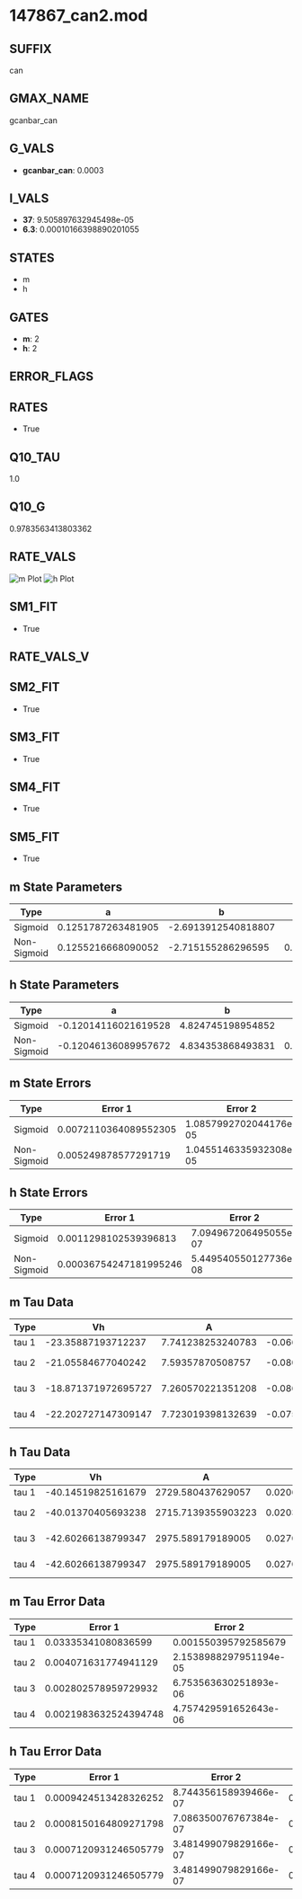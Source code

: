 # 147867_can2.mod

## SUFFIX

can

## GMAX_NAME

gcanbar_can

## G_VALS

- **gcanbar_can**: 0.0003

## I_VALS

- **37**: 9.505897632945498e-05
- **6.3**: 0.00010166398890201055

## STATES

- m
- h

## GATES

- **m**: 2
- **h**: 2

## ERROR_FLAGS


## RATES

- True

## Q10_TAU

1.0

## Q10_G

0.9783563413803362

## RATE_VALS

![m Plot](/Users/pbozelos/Dropbox/icg-Chai-Panos/supermodels/output_markdown_files/Ca/147867_can2.mod/images/m.png)
![h Plot](/Users/pbozelos/Dropbox/icg-Chai-Panos/supermodels/output_markdown_files/Ca/147867_can2.mod/images/h.png)

## SM1_FIT

- True

## RATE_VALS_V

## SM2_FIT

- True

## SM3_FIT

- True

## SM4_FIT

- True

## SM5_FIT

- True

## m State Parameters

| Type | a | b | c | d |
| --- | --- | --- | --- | --- |
| Sigmoid | 0.1251787263481905 | -2.6913912540818807 |
| Non-Sigmoid | 0.1255216668090052 | -2.715155286296595 | 0.9984298291747941 | -0.001984699802516202 |

## h State Parameters

| Type | a | b | c | d |
| --- | --- | --- | --- | --- |
| Sigmoid | -0.12014116021619528 | 4.824745198954852 |
| Non-Sigmoid | -0.12046136089957672 | 4.834353868493831 | 0.9987736260585032 | 6.591089428464881e-05 |

## m State Errors

| Type | Error 1 | Error 2 | Error 3 |
| --- | --- | --- | --- |
| Sigmoid | 0.0072110364089552305 | 1.0857992702044176e-05 | 0.005014527230191633 |
| Non-Sigmoid | 0.005249878577291719 | 1.0455146335932308e-05 | 0.0036507455500204883 |

## h State Errors

| Type | Error 1 | Error 2 | Error 3 |
| --- | --- | --- | --- |
| Sigmoid | 0.0011298102539396813 | 7.094967206495055e-07 | 0.0008060261250675246 |
| Non-Sigmoid | 0.00036754247181995246 | 5.449540550127736e-08 | 0.0002622111397252307 |

## m Tau Data

| Type | Vh | A | b1 | b2 | c1 | c2 | d1 | d2 | e1 | e2 |
| --- | --- | --- | --- | --- | --- | --- | --- | --- | --- | --- |
| tau 1 | -23.35887193712237 | 7.741238253240783 | -0.06685737063413694 | -0.05069113671267322 |
| tau 2 | -21.05584677040242 | 7.59357870508757 | -0.08080373256440126 | 0.00036519968675020117 | -0.04688109513464884 | 9.538079844722006e-06 |
| tau 3 | -18.871371972695727 | 7.260570221351208 | -0.08673545874511088 | 0.0005294068721017285 | -1.0128900230793253e-06 | -0.03720882987254152 | 0.00022014290473818687 | 1.5040098360304566e-06 |
| tau 4 | -22.202727147309147 | 7.723019398132639 | -0.07557177795151657 | 0.00013861097448783353 | 3.8228240839817614e-06 | -2.032090342533195e-08 | -0.05052389360265678 | -6.730099391828102e-05 | -9.293587944764741e-07 | -5.607926157462813e-09 |

## h Tau Data

| Type | Vh | A | b1 | b2 | c1 | c2 | d1 | d2 | e1 | e2 |
| --- | --- | --- | --- | --- | --- | --- | --- | --- | --- | --- |
| tau 1 | -40.14519825161679 | 2729.580437629057 | 0.02068747405141352 | 0.0997946454087585 |
| tau 2 | -40.01370405693238 | 2715.7139355903223 | 0.020395393753466287 | -2.6573870060227787e-06 | 0.10056005217271946 | -2.1171879045841368e-05 |
| tau 3 | -42.60266138799347 | 2975.589179189005 | 0.027070406947363627 | 0.00011428834875610273 | 7.317848580657291e-07 | 0.08847332157616229 | 0.0003231179938460509 | -3.5771543145109323e-06 |
| tau 4 | -42.60266138799347 | 2975.589179189005 | 0.027070406947363627 | 0.00011428834875610273 | 7.317848580657291e-07 | 0.0 | 0.08847332157616229 | 0.0003231179938460509 | -3.5771543145109323e-06 | 0.0 |

## m Tau Error Data

| Type | Error 1 | Error 2 | Error 3 |
| --- | --- | --- | --- |
| tau 1 | 0.03335341080836599 | 0.001550395792585679 | 0.019428669605775526 |
| tau 2 | 0.004071631774941129 | 2.1538988297951194e-05 | 0.0023717630849276264 |
| tau 3 | 0.002802578959729932 | 6.753563630251893e-06 | 0.0016325281083106858 |
| tau 4 | 0.0021983632524394748 | 4.757429591652643e-06 | 0.001280566882665309 |

## h Tau Error Data

| Type | Error 1 | Error 2 | Error 3 |
| --- | --- | --- | --- |
| tau 1 | 0.0009424513428326252 | 8.744356158939466e-07 | 0.0006201842458734107 |
| tau 2 | 0.0008150164809271798 | 7.086350076767384e-07 | 0.000536325175238242 |
| tau 3 | 0.0007120931246505779 | 3.481499079829166e-07 | 0.0004685960085490488 |
| tau 4 | 0.0007120931246505779 | 3.481499079829166e-07 | 0.0004685960085490488 |

